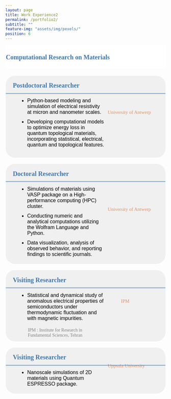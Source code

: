 ```yaml
---
layout: page
title: Work Experience2
permalink: /portfolio2/
subtitle: ""
feature-img: "assets/img/pexels/"
position: 6
---
```


<style>
    /* Style for the section titles */
    .textbox {
        display: flex;
        justify-content: space-between;
        background-color: white;
        line-height: 40px;
        margin-bottom: 5px;
    }

    .title-container {
        margin-left: -0.4em;
        margin-top: -0.3em;
        display: flex;
        align-items: center;
        margin-bottom: -5px;
    }

    .title-container i {
        margin-top: -15px;
        margin-right: 5px;
        color:rgba(62, 121, 180, .5);
    }

    .title-container p {
        font-weight: bold;
        font-family: 'Garamond';
        font-size: 20px;
        color: rgba(62, 121, 180, 1);
        margin-left: .1em;
    }

    /* Style for the subsections */
    .textbox2 {
    background-color: #f0f0f0;
    border: 1px solid white;
    border-radius: 30px 30px 30px 30px;
    padding: 1px ;
    margin:0;
    box-shadow: 0 2px 2px white;
    position: relative; 
    display: flex;
    align-items: center;
    width: 99%; ;
    }

    .main-content {
    flex: 1;
    display: flex; 
    flex-direction: column; 
    align-items: flex-start;
    }
    .main-content p {
    font-weight: bold;
    font-family: 'Garamond';
    font-size: 20px;
    color:rgba(62, 121, 180, 1);   
    margin-left: 1em;
    margin-top: 27px; /* Adjust vertical position */
    margin-bottom: -10px; /* Adjust vertical position */
}

.main-content ul {
   font-size: 16px;
    font-family: 'Avenir Next LT Pro Regular', sans-serif;
    margin-left: 1.7em;
     color: black;
    margin-top: 20px; 
    margin-bottom: 20px; 
}

.main-content ul li {
margin-left: 12px;
margin-top: 12px; 
margin-bottom: 12px;
}

.gradient-line::before {
        content: '';
        position: absolute;
        top: 54px;
        left: 0px;
        width: 100%;
        height: 3px;
        background: rgba(62, 121, 180, .5);
        /* linear-gradient(to right, rgba(200,144,98,.6) 80%,  rgba(200,144,98,.6) 20%);  */
        border-radius: 10px;
    }

.additional-column {
    display: flex;
    flex-direction: column;
    justify-content: flex-start;
    align-items: flex-start;
    padding: 10px;
    width: 170px;
    height: auto;
}

.additional-column p,
.additional-column span {
    font-family: 'Avenir Next LT Pro';
    font-size: 15px;
    color: inherit;

}

/* Assuming you want to position the date span exactly at the top of the additional-column */
.additional-column span.date {
    position: absolute;
    top: 20px; /* Positions the date at the very top of the additional-column */
    left: 750px; /* Aligns the date to the left edge of the additional-column */
    margin-bottom: 10px; 
    font-family: 'Avenir Next LT Pro'; 
    font-size: 16px; 
    color:rgba(220,144,98,1);/* Adds some space below the date */
}


/* Other elements in the additional-column can remain as they are, unless you need to adjust their positions as well */
.additional-column p:not(.date) {
    margin-top:-15px; 
     color:rgba(220,144,98,1);
     font-size: 17px; 
    /* Adds some space above the first paragraph after the date */
}


    /* Responsive adjustments for smaller screens */
    @media only screen and (max-width: 600px) {
        .title-container {
            flex-direction: column;
            align-items: flex-start;
            margin-left: 0;
            margin-top: 0;
            margin-bottom: 0;
        }

        .title-container i {
            margin-right: 0;
            margin-bottom: 5px;
        }

        .title-container p {
            font-size: 18px; /* Adjusted font size for smaller screens */
            margin-left: 0;
        }

        .textbox2 {
            flex-direction: column;
            align-items: flex-start;
        }

        .main-content p {
            font-size: 16px;
            margin-left: 0;
        }

        .main-content ul {
            margin-left: 1em;
        }

        .additional-column {
            width: 100%;
            height: auto;
            margin-top: 10px;
        }

        .additional-column p, .additional-column span {
            position: static;
            margin-top: 5px;
        }

        /* Add gradient line to textbox2 for small screens */
        .textbox2 .gradient-line::before {
            top: 47px; /* Adjust this value to fit your design */
            left: 10px;
            width: 98%;
            height: 3px;
            background: linear-gradient(to right, rgba(62, 121, 180, 0.6) 80%, rgba(64, 130, 109, 1) 20%);
            border-radius: 10px;
        }
    }
</style>

<body>
    <section>
        <div class="textbox">
            <div class="title-container">
                <i class="fa fa-briefcase"></i>
                <p>Computational Research on Materials</p>
            </div>
        </div>
<br>
<div class="textbox2">
            <div class="main-content">
                <div style="margin-left: 0.1em; margin-top: -0.6em;  margin-bottom: 0.1em;display: flex; align-items: center; margin-bottom: 5px;">
                    <p>Postdoctoral Researcher</p>
                </div >
                <ul>
                    <li >Python-based modeling and simulation of electrical resistivity at micron and nanometer scales.</li>
                    <li style="margin-bottom: -8px;">Developing computational models to optimize energy loss in quantum topological materials, incorporating statistical, electrical, quantum and topological features.</li><br>
                </ul>
                <div class="gradient-line"></div>
            </div>
            <div class="additional-column">
                <p></p>
                <p><span class="date">10.2021 - 06.2023</span></p>
                <p><span class="location; font-size: 40px; ">University of Antwerp</span></p>
            </div>
        </div>
<br>


<div class="textbox2">
    <div class="main-content">
    <div style="margin-left: 0.1em; margin-top: -0.6em;  margin-bottom: 0.1em;display: flex; align-items: center; margin-bottom: 5px;">
    <p>Doctoral Researcher</p>
    </div >
    <ul>
    <li>Simulations of materials using VASP package on a High-performance computing (HPC) cluster.</li>
    <li>Conducting numeric and analytical computations utilizing the Wolfram Language and Python.</li>
    <li style="margin-bottom: 0px;">Data visualization, analysis of observed behavior, and reporting findings to scientific journals.</li>
    </ul>
     <div class="gradient-line"></div>
            </div>
            <div class="additional-column">
                <p></p>
                <p><span class="date">03.2017 - 10.2021</span></p>
                <p><span class="location; font-size: 40px; ">University of Antwerp</span></p>
            </div>
        </div>
 <br> 

 <div class="textbox2">
     <div class="main-content">
    <div style="margin-left: 0.1em; margin-top: -0.6em;  margin-bottom: 0.1em;display: flex; align-items: center; margin-bottom: 5px;">
    <p>Visiting Researcher</p>
    </div >
    <ul>
    <li style="margin-bottom:0px;">Statistical and dynamical study of anomalous electrical properties of semiconductors under thermodynamic fluctuation and with magnetic impurities.</li>
    <p style="font-family: 'Avenir Next LT Pro';  font-weight: normal;font-size: 14px; color:gray; margin-top: 20px;">IPM : Institute for Research in Fundamental Sciences, Tehran</p>
    </ul>
    <div class="gradient-line"></div>
            </div>
            <div class="additional-column">
                <p></p>
                <p><span class="date">03.2016 - 02.2017</span></p>
                <p><span class="location; font-size: 40px; margin-top: 3em;">&nbsp;&nbsp;&nbsp;&nbsp;&nbsp;&nbsp;&nbsp;&nbsp;&nbsp;&nbsp;&nbsp;IPM</span></p>
            </div>
    </div>      
<br>

<div class="textbox2">
            <div class="main-content">
                <div style="margin-left: 0.1em; margin-top: -0.6em;  margin-bottom: 0.1em;display: flex; align-items: center; margin-bottom: 5px;">
                    <p>Visiting Researcher</p>
                </div >
    <ul>
    <li style="margin-bottom: 0px;">Nanoscale simulations of 2D materials using Quantum ESPRESSO package.</li>
          </ul>
     <div class="gradient-line"></div>
            </div>
            <div class="additional-column">
                <p></p>
                <p><span class="date">10.2015 - 02.2016</span></p>
                <p><span class="location; font-size: 40px; margin-top: 1em;  margin-bottom: 0.1em;">Uppsala University</span></p>
            </div>
        </div>      
<br>
